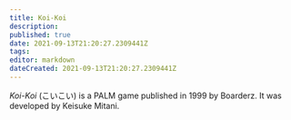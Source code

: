 ```yaml
---
title: Koi-Koi
description: 
published: true
date: 2021-09-13T21:20:27.2309441Z 
tags: 
editor: markdown
dateCreated: 2021-09-13T21:20:27.2309441Z
---
```

_Koi-Koi_ (<span lang='ja'>こいこい</span>) is a PALM game published in 1999 by Boarderz.
It was developed by Keisuke Mitani.

